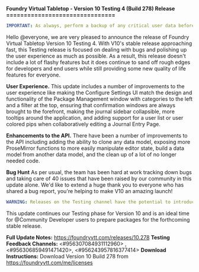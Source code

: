 **Foundry Virtual Tabletop - Version 10 Testing 4 (Build 278) Release**
**===============================**
```yaml
IMPORTANT: As always, perform a backup of any critical user data before performing an update.
```
Hello @everyone, we are very pleased to announce the release of Foundry Virtual Tabletop Version 10 Testing 4. With V10's stable release approaching fast, this Testing release is focused on dealing with bugs and polishing up the user experience as much as possible. As a result, this release doesn't include a lot of flashy features but it does continue to sand off rough edges for developers and end users while still providing some new quality of life features for everyone.

**User Experience.** This update includes a number of improvements to the user experience like making the Configure Settings UI match the design and functionality of the Package Management window with categories to the left and a filter at the top, ensuring that confirmation windows are always brought to the forefront, making the journal sidebar collapsible, more tooltips around the application, and adding support for a user list or user colored pips when collaboratively editing a Journal Entry Page.

**Enhancements to the API.** There have been a number of improvements to the API including adding the ability to clone any data model, exposing more ProseMirror functions to more easily manipulate editor state, build a data model from another data model, and the clean up 
of a lot of no longer needed code.

**Bug Hunt** As per usual, the team has been hard at work tracking down bugs and taking care of 40 issues that have been raised by our community in this update alone. We'd like to extend a huge thank you to everyone who has shared a bug report, you're helping to make V10 
an amazing launch!
```yaml
WARNING: Releases on the Testing channel have the potential to introduce bugs that may be disruptive to play. These features are close to a stable release - but likely to still include some bugs and incompatibilities which may frustrate you. While these releases are intended for testing by the average user, we do not recommend you use them yet in your long running campaigns. We instead ask you try them out in a new world or oneshot with no modules.
```
This update continues our Testing phase for Version 10 and is an ideal time for @Community Developer users to prepare packages for the forthcoming stable release.

**Full Update Notes:** <https://foundryvtt.com/releases/10.278>
**Testing Feedback Channels:** <#956307084931112960> , <#956306859491471420>, <#956243957816377414>
**Download Instructions:** Download Version 10 Build 278 from <https://foundryvtt.com/me/licenses>